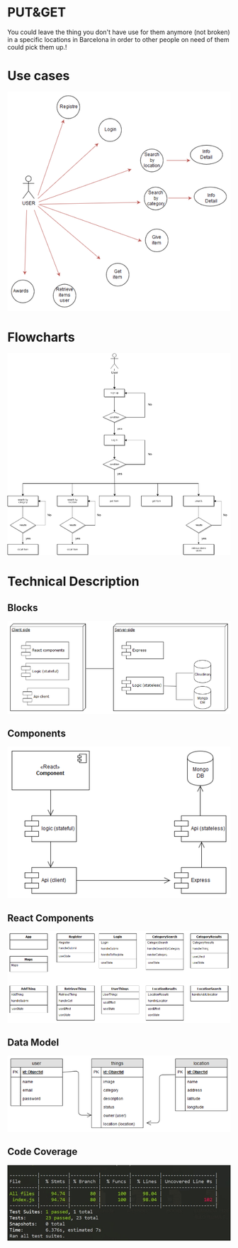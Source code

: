 # PUT&GET
You could leave the thing you don't have use for them anymore (not broken) in a specific locations in Barcelona in order to other people on need of them could pick them up.!
<!-- [](name-of-giphy.gif) -->

# Use cases 
![use cases](./images/Usecases.png)

# Flowcharts
![flowcahrts](./images/flowchart.png)

# Technical Description

## Blocks
![blocks](./images/Blocks.png)

## Components
![components](./images/Components.png)

## React Components
![reactcomp](./images/ReactComp.png)

## Data Model
![datamodel](./images/Datamodel.png)

## Code Coverage
![codecoverage](./images/coverage.jpg)





